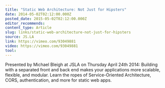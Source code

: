 ```yaml
---
title: "Static Web Architecture: Not Just for Hipsters"
date: 2014-05-02T02:12:00.000Z
posted_date: 2015-05-02T02:12:00.000Z
editor_recommends:
content_type: Article
slug: links/static-web-architecture-not-just-for-hipsters
source: JS.LA
link: https://vimeo.com/93049881
video: https://vimeo.com/93049881
tool:
---
```

Presented by Michael Bleigh at JSLA on Thursday April 24th 2014: Building with a separated front and back end makes your applications more scalable, flexible, and modular. Learn the ropes of Service-Oriented Architecture, CORS, authentication, and more for static web apps.

